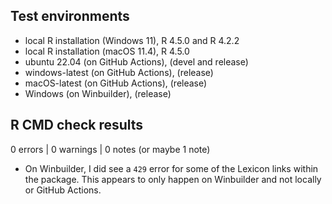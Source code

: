 ## Test environments

* local R installation (Windows 11), R 4.5.0 and R 4.2.2
* local R installation (macOS 11.4), R 4.5.0
* ubuntu 22.04 (on GitHub Actions), (devel and release)
* windows-latest (on GitHub Actions), (release)
* macOS-latest (on GitHub Actions), (release)
* Windows (on Winbuilder), (release)

## R CMD check results

0 errors | 0 warnings | 0 notes (or maybe 1 note)

* On Winbuilder, I did see a `429` error for some of the Lexicon links within the package.
  This appears to only happen on Winbuilder and not locally or GitHub Actions.
